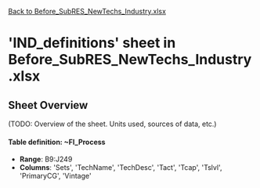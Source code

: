 [Back to Before_SubRES_NewTechs_Industry.xlsx](README.md)

# 'IND_definitions' sheet in Before_SubRES_NewTechs_Industry.xlsx

## Sheet Overview

(TODO: Overview of the sheet. Units used, sources of data, etc.)

#### Table definition: ~FI_Process
- **Range**: B9:J249
- **Columns**: 'Sets', 'TechName', 'TechDesc', 'Tact', 'Tcap', 'Tslvl', 'PrimaryCG', 'Vintage'

